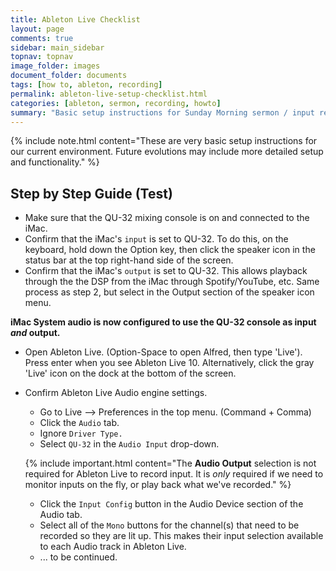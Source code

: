 ```yaml
---
title: Ableton Live Checklist
layout: page
comments: true
sidebar: main_sidebar
topnav: topnav
image_folder: images
document_folder: documents
tags: [how to, ableton, recording]
permalink: ableton-live-setup-checklist.html
categories: [ableton, sermon, recording, howto]
summary: "Basic setup instructions for Sunday Morning sermon / input recording."
---
```


{% include note.html content="These are very basic setup instructions for our current environment.  Future evolutions may include more detailed setup and functionality." %}

## Step by Step Guide (Test)

- Make sure that the QU-32 mixing console is on and connected to the iMac.
- Confirm that the iMac's `input` is set to QU-32.  To do this, on the keyboard, hold down the Option key, then click the speaker icon in the status bar at the top right-hand side of the screen.
- Confirm that the iMac's `output` is set to QU-32.  This allows playback through the the DSP from the iMac through Spotify/YouTube, etc.  Same process as step 2, but select in the Output section of the speaker icon menu.

**iMac System audio is now configured to use the QU-32 console as input _and_ output.**

- Open Ableton Live.  (Option-Space to open Alfred, then type 'Live').  Press enter when you see Ableton Live 10.  Alternatively, click the gray 'Live' icon on the dock at the bottom of the screen.
- Confirm Ableton Live Audio engine settings.
    - Go to Live --> Preferences in the top menu. (Command + Comma)
    - Click the `Audio` tab.
    - Ignore `Driver Type.`
    - Select `QU-32` in the `Audio Input` drop-down.

    {% include important.html content="The **Audio Output** selection is not required for Ableton Live to record input.  It is _only_ required if we need to monitor inputs on the fly, or play back what we've recorded." %}

    - Click the `Input Config` button in the Audio Device section of the Audio tab.
    - Select all of the `Mono` buttons for the channel(s) that need to be recorded so they are lit up.  This makes their input selection available to each Audio track in Ableton Live.
    - ... to be continued.

